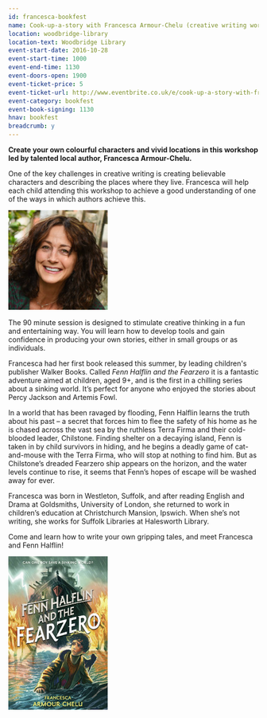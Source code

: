```yaml
---
id: francesca-bookfest
name: Cook-up-a-story with Francesca Armour-Chelu (creative writing workshop for children aged 8-12)
location: woodbridge-library
location-text: Woodbridge Library
event-start-date: 2016-10-28
event-start-time: 1000
event-end-time: 1130
event-doors-open: 1900
event-ticket-price: 5
event-ticket-url: http://www.eventbrite.co.uk/e/cook-up-a-story-with-francesca-armour-chelu-tickets-27403795490
event-category: bookfest
event-book-signing: 1130
hnav: bookfest
breadcrumb: y
---
```


**Create your own colourful characters and vivid locations in this workshop led by talented local author, Francesca Armour-Chelu.**

One of the key challenges in creative writing is creating believable characters and describing the places where they live. Francesca will help each child attending this workshop to achieve a good understanding of one of the ways in which authors achieve this.

<img src="/images/article/francesca-200.jpg" alt="Francesca Armour-Chelu" class="custom-br-50 fr ml3" />

The 90 minute session is designed to stimulate creative thinking in a fun and entertaining way. You will learn how to develop tools and gain confidence in producing your own stories, either in small groups or as individuals.

Francesca had her first book released this summer, by leading children's publisher Walker Books. Called <cite>Fenn Halflin and the Fearzero</cite> it is a fantastic adventure aimed at children, aged 9+, and is the first in a chilling series about a sinking world. It’s perfect for anyone who enjoyed the stories about Percy Jackson and Artemis Fowl.

In a world that has been ravaged by flooding, Fenn Halflin learns the truth about his past – a secret that forces him to flee the safety of his home as he is chased across the vast sea by the ruthless Terra Firma and their cold-blooded leader, Chilstone. Finding shelter on a decaying island, Fenn is taken in by child survivors in hiding, and he begins a deadly game of cat-and-mouse with the Terra Firma, who will stop at nothing to find him. But as Chilstone’s dreaded Fearzero ship appears on the horizon, and the water levels continue to rise, it seems that Fenn’s hopes of escape will be washed away for ever.

Francesca was born in Westleton, Suffolk, and after reading English and Drama at Goldsmiths, University of London, she returned to work in children’s education at Christchurch Mansion, Ipswich. When she’s not writing, she works for Suffolk Libraries at Halesworth Library.

Come and learn how to write your own gripping tales, and meet Francesca and Fenn Halflin!

<img src="/images/article/fenn-halfin.jpg" alt="Fenn Halfin" class="{% include /c/img-float-left.html %}" />
